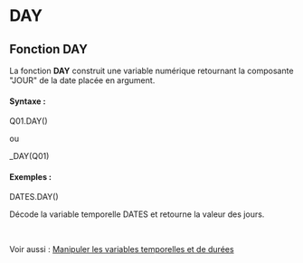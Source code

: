 # DAY

## Fonction DAY

La fonction **DAY** construit une variable numérique retournant la composante "JOUR" de la date placée en argument.

#### Syntaxe :&nbsp;

Q01.DAY()

ou

\_DAY(Q01)

#### Exemples :

DATES.DAY()

Décode la variable temporelle DATES et retourne la valeur des jours.

&nbsp;

Voir aussi : [Manipuler les variables temporelles et de durées](<Manipulerlesvariablestemporelle1.md>)
